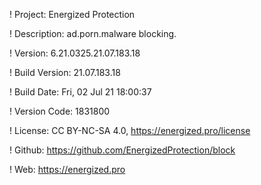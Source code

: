 ! Project: Energized Protection

! Description: ad.porn.malware blocking.

! Version: 6.21.0325.21.07.183.18

! Build Version: 21.07.183.18

! Build Date: Fri, 02 Jul 21 18:00:37

! Version Code: 1831800

! License: CC BY-NC-SA 4.0, https://energized.pro/license

! Github: https://github.com/EnergizedProtection/block

! Web: https://energized.pro
